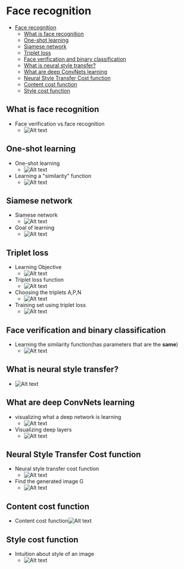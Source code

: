 # Face recognition

- [Face recognition](#face-recognition)
  - [What is face recognition](#what-is-face-recognition)
  - [One-shot learning](#one-shot-learning)
  - [Siamese network](#siamese-network)
  - [Triplet loss](#triplet-loss)
  - [Face verification and binary classification](#face-verification-and-binary-classification)
  - [What is neural style transfer?](#what-is-neural-style-transfer)
  - [What are deep ConvNets learning](#what-are-deep-convnets-learning)
  - [Neural Style Transfer Cost function](#neural-style-transfer-cost-function)
  - [Content cost function](#content-cost-function)
  - [Style cost function](#style-cost-function)

## What is face recognition

- Face verification vs.face recognition
  - ![Alt text](images/image-235.png)

## One-shot learning

- One-shot learning
  - ![Alt text](images/image-236.png)
- Learning a "similarity" function
  - ![Alt text](images/image-237.png)

## Siamese network

- Siamese network
  - ![Alt text](images/image-238.png)
- Goal of learning
  - ![Alt text](images/image-239.png)

## Triplet loss

- Learning Objective
  - ![Alt text](images/image-240.png)
- Triplet loss function
  - ![Alt text](images/image-241.png)
- Choosing the triplets A,P,N
  - ![Alt text](images/image-242.png)
- Training set using triplet loss
  - ![Alt text](images/image-243.png)

## Face verification and binary classification

- Learning the similarity function(has parameters that are the **same**)
  - ![Alt text](images/image-244.png)

## What is neural style transfer?

- ![Alt text](images/image-245.png)

## What are deep ConvNets learning

- visualizing what a deep network is learning
  - ![Alt text](images/image-246.png)
- Visualizing deep layers
  - ![Alt text](images/image-247.png)

## Neural Style Transfer Cost function

- Neural style transfer cost function
  - ![Alt text](images/image-248.png)
- Find the generated image G
  - ![Alt text](images/image-249.png)

## Content cost function

- Content cost function![Alt text](images/image-250.png)

## Style cost function

- Intuition about style of an image
  - ![Alt text](images/image-251.png)